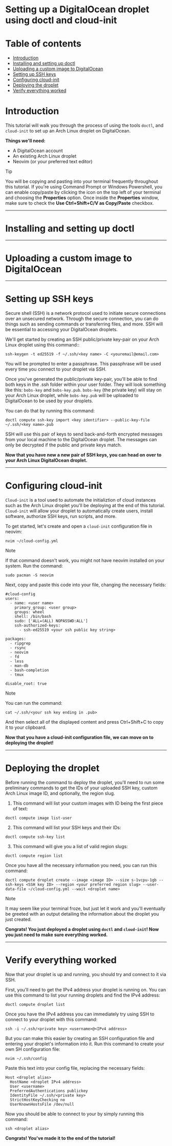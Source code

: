 # Setting up a DigitalOcean droplet using doctl and cloud-init

# Table of contents
- [Introduction](#introduction)
- [Installing and setting up doctl](#installing-and-setting-up-doctl)
- [Uploading a custom image to DigitalOcean](#uploading-a-custom-image-to-digitalocean)
- [Setting up SSH keys](#setting-up-ssh-keys)
- [Configuring cloud-init](#configuring-cloud-init)
- [Deploying the droplet](#deploying-the-droplet)
- [Verify everything worked](#verify-everything-worked)

# Introduction
This tutorial will walk you through the process of using the tools `doctl`, and `cloud-init` to set up an Arch Linux droplet on DigitalOcean. 

**Things we'll need:**
<!-- - A local machine running the cloud version of Arch Linux -->
<!-- - A local machine running Microsoft Windows 10/11 -->
- A DigitalOcean account
- An existing Arch Linux droplet
- Neovim (or your preferred text editor)

>[!TIP]
>You will be copying and pasting into your terminal frequently throughout this tutorial. If you're using Command Prompt or Windows Powershell, you can enable copy/paste by clicking the icon on the top left of your terminal and choosing the **Properties** option. Once inside the **Properties** window, make sure to check the **Use Ctrl+Shift+C/V as Copy/Paste** checkbox.
---

# Installing and setting up doctl

---

# Uploading a custom image to DigitalOcean


---

<!--add part about uploading pub key to DigitalOcean and rewrite from droplet perspective not windows-->
# Setting up SSH keys
Secure shell (SSH) is a network protocol used to initiate secure connections over an unsecured network. Through the secure connection, you can do things such as sending commands or transferring files, and more. SSH will be essential to accessing your DigitalOcean droplets.

We'll get started by creating an SSH public/private key-pair on your Arch Linux droplet using this command::
```
ssh-keygen -t ed25519 -f ~/.ssh/<key name> -C <youremail@email.com>
```
You will be prompted to enter a passphrase. This passphrase will be used every time you connect to your droplet via SSH.

Once you've generated the public/private key-pair, you'll be able to find both keys in the .ssh folder within your user folder. They will look something like this: `bobs-key` and `bobs-key.pub`. `bobs-key` (the private key) will stay on your Arch Linux droplet, while `bobs-key.pub` will be uploaded to DigitalOcean to be used by your droplets.

You can do that by running this command:
```
doctl compute ssh-key import <key identifier> --public-key-file ~/.ssh/<key name>.pub
```

SSH will use this pair of keys to send back-and-forth encrypted messages from your local machine to the DigitalOcean droplet. The messages can only be decrypted if the public and private keys match. 


**Now that you have new a new pair of SSH keys, you can head on over to your Arch Linux DigitalOcean droplet.**

---

# Configuring cloud-init
`Cloud-init` is a tool used to automate the initializtion of cloud instances such as the Arch Linux droplet you'll be deploying at the end of this tutorial. `Cloud-init` will allow your droplet to automatically create users, install software, authorize SSH keys, run scripts, and more. 

To get started, let's create and open a `cloud-init` configuration file in neovim:
```
nvim ~/cloud-config.yml
```
>[!NOTE]
>If that command doesn't work, you might not have neovim installed on your system. Run the command:
>```
>sudo pacman -S neovim
>```

Next, copy and paste this code into your file, changing the necessary fields:
```
#cloud-config
users:
  - name: <user name>
    primary_group: <user group>
    groups: wheel
    shell: /bin/bash
    sudo: ['ALL=(ALL) NOPASSWD:ALL']
    ssh-authorized-keys:
      - ssh-ed25519 <your ssh public key string>

packages:
  - ripgrep
  - rsync
  - neovim
  - fd
  - less
  - man-db
  - bash-completion
  - tmux

disable_root: true
```
>[!NOTE]
>You can run the command:
>```
>cat ~/.ssh/<your ssh key ending in .pub>
>```
>And then select all of the displayed content and press Ctrl+Shift+C to copy it to your clipboard.

**Now that you have a cloud-init configuration file, we can move on to deploying the droplet!**

---

# Deploying the droplet
Before running the command to deploy the droplet, you'll need to run some preliminary commands to get the IDs of your uploaded SSH key, custom Arch Linux image ID, and optionally, the region slug.

1. This command will list your custom images with ID being the first piece of text:
```
doctl compute image list-user
```

2. This command will list your SSH keys and their IDs:
```
doctl compute ssh-key list
```

3. This command will give you a list of valid region slugs:
```
doctl compute region list
```
Once you have all the necessary information you need, you can run this command:

```
doctl compute droplet create --image <image ID> --size s-1vcpu-1gb --ssh-keys <SSH key ID> --region <your preferred region slug> --user-data-file ~/cloud-config.yml --wait <droplet name>
```
>[!NOTE]
>It may seem like your terminal froze, but just let it work and you'll eventually be greeted with an output detailing the information about the droplet you just created.

**Congrats! You just deployed a droplet using `doctl` and `cloud-init`! Now you just need to make sure everything worked.**

---

# Verify everything worked
Now that your droplet is up and running, you should try and connect to it via SSH. 

First, you'll need to get the IPv4 address your droplet is running on. You can use this command to list your running droplets and find the IPv4 address:
```
doctl compute droplet list
```
Once you have the IPv4 address you can immediately try using SSH to connect to your droplet with this command:
```
ssh -i ~/.ssh/<private key> <username>@<IPv4 address>
```
But you can make this easier by creating an SSH configuration file and entering your droplet's information into it. Run this command to create your own SH configuration file:
```
nvim ~/.ssh/config
```
Paste this text into your config file, replacing the necessary fields:
```
Host <droplet alias>
  HostName <droplet IPv4 address>
  User <username>
  PreferredAuthentications publickey
  IdentityFile ~/.ssh/<private key>
  StrictHostKeyChecking no
  UserKnownHostsFile /dev/null
```
Now you should be able to connect to your by simply running this command:
```
ssh <droplet alias>
```
**Congrats! You've made it to the end of the tutorial!**
<!--
[^1]: doctl is a command-line interface tool used to interact with DigitalOcean's cloud services.
[^2]: cloud-init is an industry standard tool used for cloud instance initialization. 
-->